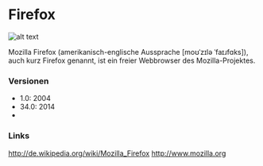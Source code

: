 # Firefox
![alt text](http://www.natur-server.de/Bilder/MZ/003/mz00273-kleines-seifenkraut.jpg "Bild 200px jpg")

Mozilla Firefox (amerikanisch-englische Aussprache [moʊˈzɪlə ˈfaɪɹfɑks]),
auch kurz Firefox genannt, ist ein freier Webbrowser des Mozilla-Projektes.

### Versionen
* 1.0: 2004
* 34.0: 2014
* 

### Links
http://de.wikipedia.org/wiki/Mozilla_Firefox
http://www.mozilla.org
